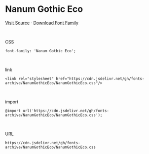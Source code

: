 # Nanum Gothic Eco

[Visit Source](https://hangeul.naver.com/font) · [Download Font Family](https://cdn.jsdelivr.net/gh/fonts-archive/NanumGothicEco/NanumGothicEco.zip)

&nbsp;

CSS

```
font-family: 'Nanum Gothic Eco';
```

&nbsp;

link

```
<link rel="stylesheet" href="https://cdn.jsdelivr.net/gh/fonts-archive/NanumGothicEco/NanumGothicEco.css"/>
```

&nbsp;

import

```
@import url('https://cdn.jsdelivr.net/gh/fonts-archive/NanumGothicEco/NanumGothicEco.css');
```

&nbsp;

URL

```
https://cdn.jsdelivr.net/gh/fonts-archive/NanumGothicEco/NanumGothicEco.css
```
